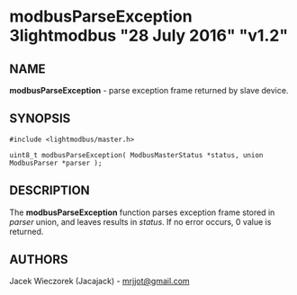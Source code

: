 # modbusParseException 3lightmodbus "28 July 2016" "v1.2"

## NAME
**modbusParseException** - parse exception frame returned by slave device.

## SYNOPSIS
`#include <lightmodbus/master.h>`

`uint8_t modbusParseException( ModbusMasterStatus *status, union ModbusParser *parser );`

## DESCRIPTION
The **modbusParseException** function parses exception frame stored in *parser* union, and leaves results in *status*.
If no error occurs, 0 value is returned.

## AUTHORS
Jacek Wieczorek (Jacajack) - mrjjot@gmail.com
